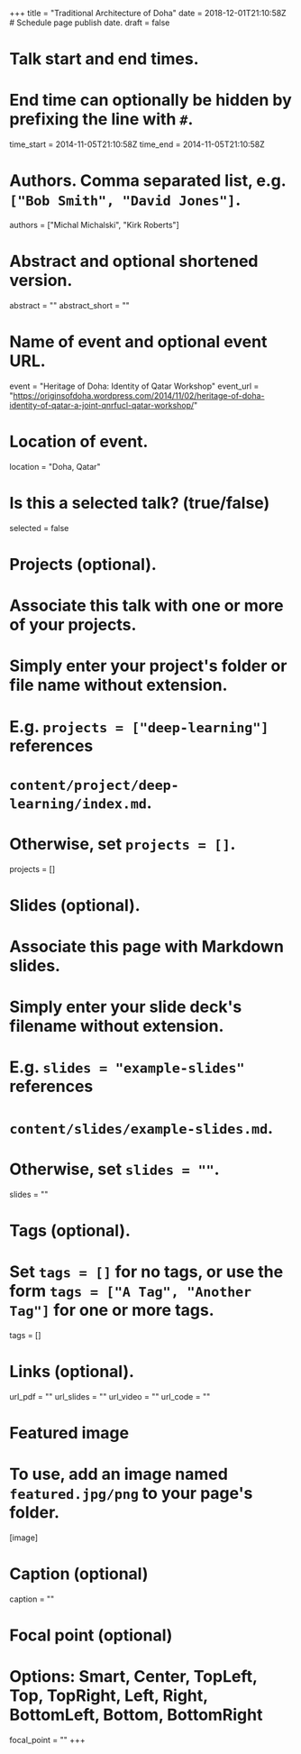+++
title = "Traditional Architecture of Doha"
date = 2018-12-01T21:10:58Z  # Schedule page publish date.
draft = false

# Talk start and end times.
#   End time can optionally be hidden by prefixing the line with `#`.
time_start = 2014-11-05T21:10:58Z
time_end = 2014-11-05T21:10:58Z

# Authors. Comma separated list, e.g. `["Bob Smith", "David Jones"]`.
authors = ["Michal Michalski", "Kirk Roberts"]

# Abstract and optional shortened version.
abstract = ""
abstract_short = ""

# Name of event and optional event URL.
event = "Heritage of Doha: Identity of Qatar Workshop"
event_url = "https://originsofdoha.wordpress.com/2014/11/02/heritage-of-doha-identity-of-qatar-a-joint-qnrfucl-qatar-workshop/"

# Location of event.
location = "Doha, Qatar"

# Is this a selected talk? (true/false)
selected = false

# Projects (optional).
#   Associate this talk with one or more of your projects.
#   Simply enter your project's folder or file name without extension.
#   E.g. `projects = ["deep-learning"]` references 
#   `content/project/deep-learning/index.md`.
#   Otherwise, set `projects = []`.
projects = []

# Slides (optional).
#   Associate this page with Markdown slides.
#   Simply enter your slide deck's filename without extension.
#   E.g. `slides = "example-slides"` references 
#   `content/slides/example-slides.md`.
#   Otherwise, set `slides = ""`.
slides = ""

# Tags (optional).
#   Set `tags = []` for no tags, or use the form `tags = ["A Tag", "Another Tag"]` for one or more tags.
tags = []

# Links (optional).
url_pdf = ""
url_slides = ""
url_video = ""
url_code = ""

# Featured image
# To use, add an image named `featured.jpg/png` to your page's folder. 
[image]
  # Caption (optional)
  caption = ""

  # Focal point (optional)
  # Options: Smart, Center, TopLeft, Top, TopRight, Left, Right, BottomLeft, Bottom, BottomRight
  focal_point = ""
+++
